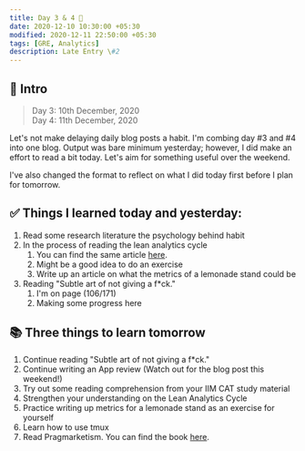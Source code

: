 ```yaml
---
title: Day 3 & 4 🍐
date: 2020-12-10 10:30:00 +05:30
modified: 2020-12-11 22:50:00 +05:30
tags: [GRE, Analytics]
description: Late Entry \#2
---
```


## 📩 Intro

> Day 3:  10th December, 2020 <br>
> Day 4:  11th December, 2020

Let's not make delaying daily blog posts a habit. I'm combing day \#3 and \#4 into one blog. Output was bare minimum yesterday; however, I did make an effort to read a bit today. Let's aim for something useful over the weekend.

I've also changed the format to reflect on what I did today first before I plan for tomorrow.

## ✅ Things I learned today and yesterday:

1. Read some research literature the psychology behind habit
2. In the process of reading the lean analytics cycle
   1. You can find the same article <a href="https://www.kaushik.net/avinash/lean-analytics-cycle-metrics-hypothesis-experiment-act/" target="_blank" rel="noopener">here</a>.
   2. Might be a good idea to do an exercise
   3. Write up an article on what the metrics of a lemonade stand could be 
3. Reading "Subtle art of not giving a f*ck." 
   1. I'm on page (106/171)
   2. Making some progress here

## 📚 Three things to learn tomorrow

1. Continue reading "Subtle art of not giving a f*ck."
2. Continue writing an App review (Watch out for the blog post this weekend!)
3. Try out some reading comprehension from your IIM CAT study material
4. Strengthen your understanding on the Lean Analytics Cycle
5. Practice writing up metrics for a lemonade stand as an exercise for yourself
6. Learn how to use tmux
7. Read Pragmarketism. You can find the book <a href="https://harpercollins.co.in/product/pragmarketism/" target="_blank" rel="noopener">here</a>.
